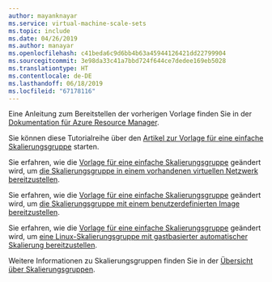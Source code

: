 ```yaml
---
author: mayanknayar
ms.service: virtual-machine-scale-sets
ms.topic: include
ms.date: 04/26/2019
ms.author: manayar
ms.openlocfilehash: c41beda6c9d6bb4b63a45944126421dd22799904
ms.sourcegitcommit: 3e98da33c41a7bbd724f644ce7dedee169eb5028
ms.translationtype: HT
ms.contentlocale: de-DE
ms.lasthandoff: 06/18/2019
ms.locfileid: "67178116"
---
```

Eine Anleitung zum Bereitstellen der vorherigen Vorlage finden Sie in der [Dokumentation für Azure Resource Manager](../articles/azure-resource-manager/resource-group-template-deploy.md).

Sie können diese Tutorialreihe über den [Artikel zur Vorlage für eine einfache Skalierungsgruppe](../articles/virtual-machine-scale-sets/virtual-machine-scale-sets-mvss-start.md) starten.

Sie erfahren, wie die [Vorlage für eine einfache Skalierungsgruppe](../articles/virtual-machine-scale-sets/virtual-machine-scale-sets-mvss-start.md) geändert wird, um [die Skalierungsgruppe in einem vorhandenen virtuellen Netzwerk bereitzustellen](../articles/virtual-machine-scale-sets/virtual-machine-scale-sets-mvss-existing-vnet.md).

Sie erfahren, wie die [Vorlage für eine einfache Skalierungsgruppe](../articles/virtual-machine-scale-sets/virtual-machine-scale-sets-mvss-start.md) geändert wird, um [die Skalierungsgruppe mit einem benutzerdefinierten Image bereitzustellen](../articles/virtual-machine-scale-sets/virtual-machine-scale-sets-mvss-custom-image.md).

Sie erfahren, wie die [Vorlage für eine einfache Skalierungsgruppe](../articles/virtual-machine-scale-sets/virtual-machine-scale-sets-mvss-start.md) geändert wird, um [eine Linux-Skalierungsgruppe mit gastbasierter automatischer Skalierung bereitzustellen](../articles/virtual-machine-scale-sets/virtual-machine-scale-sets-mvss-guest-based-autoscale-linux.md).

Weitere Informationen zu Skalierungsgruppen finden Sie in der [Übersicht über Skalierungsgruppen](../articles/virtual-machine-scale-sets/virtual-machine-scale-sets-overview.md).
